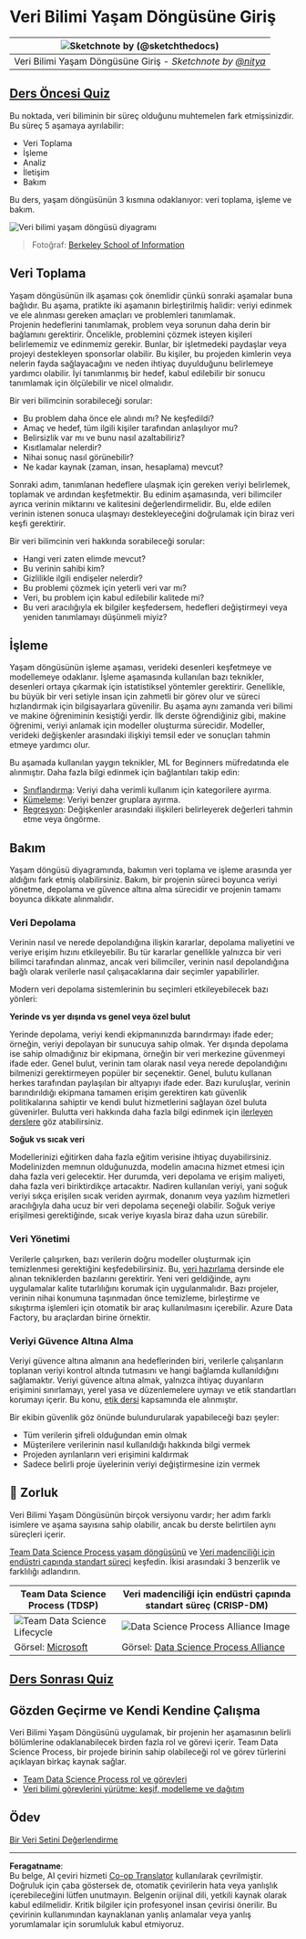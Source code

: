 <!--
CO_OP_TRANSLATOR_METADATA:
{
  "original_hash": "07478c2092203a69087b9c76b1f4dd56",
  "translation_date": "2025-09-06T08:59:26+00:00",
  "source_file": "4-Data-Science-Lifecycle/14-Introduction/README.md",
  "language_code": "tr"
}
-->
# Veri Bilimi Yaşam Döngüsüne Giriş

|![ Sketchnote by [(@sketchthedocs)](https://sketchthedocs.dev) ](../../sketchnotes/14-DataScience-Lifecycle.png)|
|:---:|
| Veri Bilimi Yaşam Döngüsüne Giriş - _Sketchnote by [@nitya](https://twitter.com/nitya)_ |

## [Ders Öncesi Quiz](https://ff-quizzes.netlify.app/en/ds/quiz/26)

Bu noktada, veri biliminin bir süreç olduğunu muhtemelen fark etmişsinizdir. Bu süreç 5 aşamaya ayrılabilir:

- Veri Toplama
- İşleme
- Analiz
- İletişim
- Bakım

Bu ders, yaşam döngüsünün 3 kısmına odaklanıyor: veri toplama, işleme ve bakım.

![Veri bilimi yaşam döngüsü diyagramı](../../../../4-Data-Science-Lifecycle/14-Introduction/images/data-science-lifecycle.jpg)
> Fotoğraf: [Berkeley School of Information](https://ischoolonline.berkeley.edu/data-science/what-is-data-science/)

## Veri Toplama

Yaşam döngüsünün ilk aşaması çok önemlidir çünkü sonraki aşamalar buna bağlıdır. Bu aşama, pratikte iki aşamanın birleştirilmiş halidir: veriyi edinmek ve ele alınması gereken amaçları ve problemleri tanımlamak.  
Projenin hedeflerini tanımlamak, problem veya sorunun daha derin bir bağlamını gerektirir. Öncelikle, problemini çözmek isteyen kişileri belirlememiz ve edinmemiz gerekir. Bunlar, bir işletmedeki paydaşlar veya projeyi destekleyen sponsorlar olabilir. Bu kişiler, bu projeden kimlerin veya nelerin fayda sağlayacağını ve neden ihtiyaç duyulduğunu belirlemeye yardımcı olabilir. İyi tanımlanmış bir hedef, kabul edilebilir bir sonucu tanımlamak için ölçülebilir ve nicel olmalıdır.

Bir veri bilimcinin sorabileceği sorular:
- Bu problem daha önce ele alındı mı? Ne keşfedildi?
- Amaç ve hedef, tüm ilgili kişiler tarafından anlaşılıyor mu?
- Belirsizlik var mı ve bunu nasıl azaltabiliriz?
- Kısıtlamalar nelerdir?
- Nihai sonuç nasıl görünebilir?
- Ne kadar kaynak (zaman, insan, hesaplama) mevcut?

Sonraki adım, tanımlanan hedeflere ulaşmak için gereken veriyi belirlemek, toplamak ve ardından keşfetmektir. Bu edinim aşamasında, veri bilimciler ayrıca verinin miktarını ve kalitesini değerlendirmelidir. Bu, elde edilen verinin istenen sonuca ulaşmayı destekleyeceğini doğrulamak için biraz veri keşfi gerektirir.

Bir veri bilimcinin veri hakkında sorabileceği sorular:
- Hangi veri zaten elimde mevcut?
- Bu verinin sahibi kim?
- Gizlilikle ilgili endişeler nelerdir?
- Bu problemi çözmek için yeterli veri var mı?
- Veri, bu problem için kabul edilebilir kalitede mi?
- Bu veri aracılığıyla ek bilgiler keşfedersem, hedefleri değiştirmeyi veya yeniden tanımlamayı düşünmeli miyiz?

## İşleme

Yaşam döngüsünün işleme aşaması, verideki desenleri keşfetmeye ve modellemeye odaklanır. İşleme aşamasında kullanılan bazı teknikler, desenleri ortaya çıkarmak için istatistiksel yöntemler gerektirir. Genellikle, bu büyük bir veri setiyle insan için zahmetli bir görev olur ve süreci hızlandırmak için bilgisayarlara güvenilir. Bu aşama aynı zamanda veri bilimi ve makine öğreniminin kesiştiği yerdir. İlk derste öğrendiğiniz gibi, makine öğrenimi, veriyi anlamak için modeller oluşturma sürecidir. Modeller, verideki değişkenler arasındaki ilişkiyi temsil eder ve sonuçları tahmin etmeye yardımcı olur.

Bu aşamada kullanılan yaygın teknikler, ML for Beginners müfredatında ele alınmıştır. Daha fazla bilgi edinmek için bağlantıları takip edin:

- [Sınıflandırma](https://github.com/microsoft/ML-For-Beginners/tree/main/4-Classification): Veriyi daha verimli kullanım için kategorilere ayırma.
- [Kümeleme](https://github.com/microsoft/ML-For-Beginners/tree/main/5-Clustering): Veriyi benzer gruplara ayırma.
- [Regresyon](https://github.com/microsoft/ML-For-Beginners/tree/main/2-Regression): Değişkenler arasındaki ilişkileri belirleyerek değerleri tahmin etme veya öngörme.

## Bakım

Yaşam döngüsü diyagramında, bakımın veri toplama ve işleme arasında yer aldığını fark etmiş olabilirsiniz. Bakım, bir projenin süreci boyunca veriyi yönetme, depolama ve güvence altına alma sürecidir ve projenin tamamı boyunca dikkate alınmalıdır.

### Veri Depolama

Verinin nasıl ve nerede depolandığına ilişkin kararlar, depolama maliyetini ve veriye erişim hızını etkileyebilir. Bu tür kararlar genellikle yalnızca bir veri bilimci tarafından alınmaz, ancak veri bilimciler, verinin nasıl depolandığına bağlı olarak verilerle nasıl çalışacaklarına dair seçimler yapabilirler.

Modern veri depolama sistemlerinin bu seçimleri etkileyebilecek bazı yönleri:

**Yerinde vs yer dışında vs genel veya özel bulut**

Yerinde depolama, veriyi kendi ekipmanınızda barındırmayı ifade eder; örneğin, veriyi depolayan bir sunucuya sahip olmak. Yer dışında depolama ise sahip olmadığınız bir ekipmana, örneğin bir veri merkezine güvenmeyi ifade eder. Genel bulut, verinin tam olarak nasıl veya nerede depolandığını bilmenizi gerektirmeyen popüler bir seçenektir. Genel, bulutu kullanan herkes tarafından paylaşılan bir altyapıyı ifade eder. Bazı kuruluşlar, verinin barındırıldığı ekipmana tamamen erişim gerektiren katı güvenlik politikalarına sahiptir ve kendi bulut hizmetlerini sağlayan özel buluta güvenirler. Bulutta veri hakkında daha fazla bilgi edinmek için [ilerleyen derslere](https://github.com/microsoft/Data-Science-For-Beginners/tree/main/5-Data-Science-In-Cloud) göz atabilirsiniz.

**Soğuk vs sıcak veri**

Modellerinizi eğitirken daha fazla eğitim verisine ihtiyaç duyabilirsiniz. Modelinizden memnun olduğunuzda, modelin amacına hizmet etmesi için daha fazla veri gelecektir. Her durumda, veri depolama ve erişim maliyeti, daha fazla veri biriktirdikçe artacaktır. Nadiren kullanılan veriyi, yani soğuk veriyi sıkça erişilen sıcak veriden ayırmak, donanım veya yazılım hizmetleri aracılığıyla daha ucuz bir veri depolama seçeneği olabilir. Soğuk veriye erişilmesi gerektiğinde, sıcak veriye kıyasla biraz daha uzun sürebilir.

### Veri Yönetimi

Verilerle çalışırken, bazı verilerin doğru modeller oluşturmak için temizlenmesi gerektiğini keşfedebilirsiniz. Bu, [veri hazırlama](https://github.com/microsoft/Data-Science-For-Beginners/tree/main/2-Working-With-Data/08-data-preparation) dersinde ele alınan tekniklerden bazılarını gerektirir. Yeni veri geldiğinde, aynı uygulamalar kalite tutarlılığını korumak için uygulanmalıdır. Bazı projeler, verinin nihai konumuna taşınmadan önce temizleme, birleştirme ve sıkıştırma işlemleri için otomatik bir araç kullanılmasını içerebilir. Azure Data Factory, bu araçlardan birine örnektir.

### Veriyi Güvence Altına Alma

Veriyi güvence altına almanın ana hedeflerinden biri, verilerle çalışanların toplanan veriyi kontrol altında tutmasını ve hangi bağlamda kullanıldığını sağlamaktır. Veriyi güvence altına almak, yalnızca ihtiyaç duyanların erişimini sınırlamayı, yerel yasa ve düzenlemelere uymayı ve etik standartları korumayı içerir. Bu konu, [etik dersi](https://github.com/microsoft/Data-Science-For-Beginners/tree/main/1-Introduction/02-ethics) kapsamında ele alınmıştır.

Bir ekibin güvenlik göz önünde bulundurularak yapabileceği bazı şeyler:
- Tüm verilerin şifreli olduğundan emin olmak
- Müşterilere verilerinin nasıl kullanıldığı hakkında bilgi vermek
- Projeden ayrılanların veri erişimini kaldırmak
- Sadece belirli proje üyelerinin veriyi değiştirmesine izin vermek

## 🚀 Zorluk

Veri Bilimi Yaşam Döngüsünün birçok versiyonu vardır; her adım farklı isimlere ve aşama sayısına sahip olabilir, ancak bu derste belirtilen aynı süreçleri içerir.

[Team Data Science Process yaşam döngüsünü](https://docs.microsoft.com/en-us/azure/architecture/data-science-process/lifecycle) ve [Veri madenciliği için endüstri çapında standart süreci](https://www.datascience-pm.com/crisp-dm-2/) keşfedin. İkisi arasındaki 3 benzerlik ve farklılığı adlandırın.

|Team Data Science Process (TDSP)|Veri madenciliği için endüstri çapında standart süreç (CRISP-DM)|
|--|--|
|![Team Data Science Lifecycle](../../../../4-Data-Science-Lifecycle/14-Introduction/images/tdsp-lifecycle2.png) | ![Data Science Process Alliance Image](../../../../4-Data-Science-Lifecycle/14-Introduction/images/CRISP-DM.png) |
| Görsel: [Microsoft](https://docs.microsoft.comazure/architecture/data-science-process/lifecycle) | Görsel: [Data Science Process Alliance](https://www.datascience-pm.com/crisp-dm-2/) |

## [Ders Sonrası Quiz](https://ff-quizzes.netlify.app/en/ds/quiz/27)

## Gözden Geçirme ve Kendi Kendine Çalışma

Veri Bilimi Yaşam Döngüsünü uygulamak, bir projenin her aşamasının belirli bölümlerine odaklanabilecek birden fazla rol ve görevi içerir. Team Data Science Process, bir projede birinin sahip olabileceği rol ve görev türlerini açıklayan birkaç kaynak sağlar.

* [Team Data Science Process rol ve görevleri](https://docs.microsoft.com/en-us/azure/architecture/data-science-process/roles-tasks)
* [Veri bilimi görevlerini yürütme: keşif, modelleme ve dağıtım](https://docs.microsoft.com/en-us/azure/architecture/data-science-process/execute-data-science-tasks)

## Ödev

[Bir Veri Setini Değerlendirme](assignment.md)

---

**Feragatname**:  
Bu belge, AI çeviri hizmeti [Co-op Translator](https://github.com/Azure/co-op-translator) kullanılarak çevrilmiştir. Doğruluk için çaba göstersek de, otomatik çevirilerin hata veya yanlışlık içerebileceğini lütfen unutmayın. Belgenin orijinal dili, yetkili kaynak olarak kabul edilmelidir. Kritik bilgiler için profesyonel insan çevirisi önerilir. Bu çevirinin kullanımından kaynaklanan yanlış anlamalar veya yanlış yorumlamalar için sorumluluk kabul etmiyoruz.